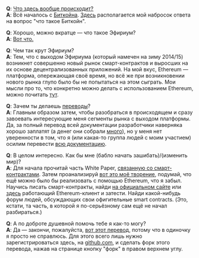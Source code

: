 **Q**: [Что здесь вообще происходит?](http://lurkmore.to/%D0%AF_%D0%BD%D0%B8%D1%85%D1%83%D1%8F_%D0%BD%D0%B5_%D0%BF%D0%BE%D0%BD%D1%8F%D0%BB) <br>
**A**: Всё началось с [Биткойна](http://lurkmore.to/Bitcoin). [Здесь](https://github.com/snordenstorm/wiki/wiki/%D0%92%D0%B2%D0%B5%D0%B4%D0%B5%D0%BD%D0%B8%D0%B5-%D0%B2-%D0%BA%D1%80%D0%B8%D0%BF%D1%82%D0%BE%D0%B2%D0%B0%D0%BB%D1%8E%D1%82%D1%8B) располагается мой набросок ответа на вопрос "что такое Биткойн".

**Q**: Хорошо, можно вкратце — что такое Эфириум? <br>
**A**: [Вот что.](https://github.com/snordenstorm/wiki/wiki/%D0%AD%D0%BA%D1%81%D0%BF%D1%80%D0%B5%D1%81%D1%81-%D1%83%D1%87%D0%B5%D0%B1%D0%BD%D0%B8%D0%BA-%D0%BF%D0%BE-Ethereum)

**Q**: Чем так крут Эфириум? <br>
**A**: Тем, что с выходом Эфириума (который намечен на зиму 2014/15) возникнет совершенно новый рынок смарт-контрактов и выросших на их основе децентрализованных приложений. На мой вкус, Ethereum — платформа, опережающая своё время, но всё же при возникновении нового рынка глупо было бы не попытаться на этом сыграть. Мои мысли про то, что конкретно можно делать с использованием Ethereum, можно почитать [тут](https://github.com/snordenstorm/wiki/wiki/%D0%9E%D1%80%D0%B3%D0%B0%D0%BD%D0%B0%D0%B9%D0%B7%D0%B5%D1%80).

**Q**: Зачем ты делаешь [переводы](https://github.com/snordenstorm/wiki/wiki/%5BRussian%5D-Ethereum-TOC)? <br>
**A**: Главным образом затем, чтобы разобраться в происходящем и сразу завоевать интересующие меня сегменты рынка с выходом платформы. Да, за полный перевод всей документации разработчики наверняка хорошо заплатят (а денег они собрали [много](https://blockchain.info/address/36PrZ1KHYMpqSyAQXSG8VwbUiq2EogxLo2)), но у меня нет уверенности в том, что я (или какая-то группа людей с моим участием) осилим перевести [всю документацию](https://github.com/ethereum/wiki/wiki). 

**Q**: В целом интересно. Как бы мне (бабло начать зашибать)/(изменить мир)? <br>
**A**: Для начала прочитай часть White Paper, [связанную со смарт-контрактами](https://github.com/snordenstorm/wiki/wiki/%5BRussian%5D-White-Paper#%D0%A1%D0%BE%D0%BE%D0%B1%D1%89%D0%B5%D0%BD%D0%B8%D1%8F-%D0%B8-%D1%82%D1%80%D0%B0%D0%BD%D0%B7%D0%B0%D0%BA%D1%86%D0%B8%D0%B8). Затем проанализируй [вот это моё творение](https://github.com/snordenstorm/wiki/wiki/%D0%9E%D1%80%D0%B3%D0%B0%D0%BD%D0%B0%D0%B9%D0%B7%D0%B5%D1%80), подумай, что ещё можно было бы реализовать с помощью Ethereum, что я забыл. Научись писать смарт-контракты, найди [на официальном сайте](http://ethereum.org/) или [здесь](https://github.com/ethereum/wiki/wiki) работающий Ethereum-клиент и затести. Найди какой-нибудь форум людей, обсуждающих свои офигительные smart contracts. (Это, кстати, та часть, в которой я по-серьёзному сам ещё не начал разбираться.)

**Q**: А по доброте душевной помочь тебе я как-то могу? <br>
**A**: Да — закончи, пожалуйста, [вот этот перевод](https://github.com/snordenstorm/wiki/wiki/%5BRussian%5D-Open-Problems), потому что в одиночку я просто не справлюсь. Для этого всего лишь нужно зарегистрироваться здесь, на [github.com](https://github.com/), и сделать форк этого перевода, нажав на странице кнопку "форк" в правом верхнем углу.